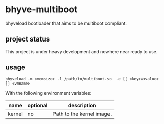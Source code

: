 # bhyve-multiboot
bhyveload bootloader that aims to be multiboot compliant.

## project status
This project is under heavy development and nowhere near ready to use.

## usage

```
bhyveload -m <memsize> -l /path/to/multiboot.so  -e [[ <key>=<value> ]] <vmname>
```

With the following environment variables:

| name   | optional | description               |
|--------|----------|---------------------------|
| kernel | no       | Path to the kernel image. |